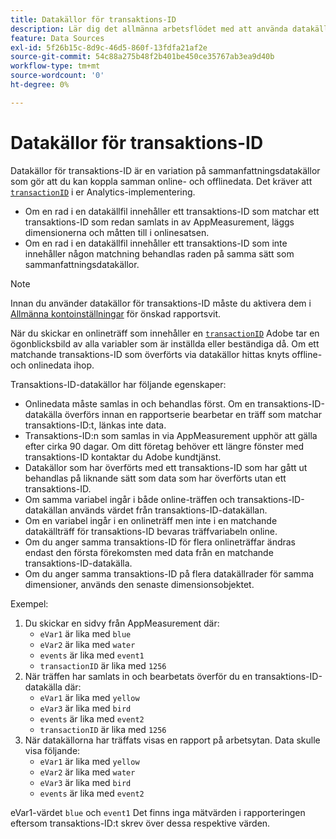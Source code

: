 ```yaml
---
title: Datakällor för transaktions-ID
description: Lär dig det allmänna arbetsflödet med att använda datakällor för transaktions-ID.
feature: Data Sources
exl-id: 5f26b15c-8d9c-46d5-860f-13fdfa21af2e
source-git-commit: 54c88a275b48f2b401be450ce35767ab3ea9d40b
workflow-type: tm+mt
source-wordcount: '0'
ht-degree: 0%

---
```


# Datakällor för transaktions-ID

Datakällor för transaktions-ID är en variation på sammanfattningsdatakällor som gör att du kan koppla samman online- och offlinedata. Det kräver att [`transactionID`](/help/implement/vars/page-vars/transactionid.md) i er Analytics-implementering.

* Om en rad i en datakällfil innehåller ett transaktions-ID som matchar ett transaktions-ID som redan samlats in av AppMeasurement, läggs dimensionerna och måtten till i onlinesatsen.
* Om en rad i en datakällfil innehåller ett transaktions-ID som inte innehåller någon matchning behandlas raden på samma sätt som sammanfattningsdatakällor.

>[!NOTE]
>
>Innan du använder datakällor för transaktions-ID måste du aktivera dem i [Allmänna kontoinställningar](/help/admin/admin/c-manage-report-suites/c-edit-report-suites/general/general-acct-settings-admin.md) för önskad rapportsvit.

När du skickar en onlineträff som innehåller en [`transactionID`](/help/implement/vars/page-vars/transactionid.md) Adobe tar en ögonblicksbild av alla variabler som är inställda eller beständiga då. Om ett matchande transaktions-ID som överförts via datakällor hittas knyts offline- och onlinedata ihop.

Transaktions-ID-datakällor har följande egenskaper:

* Onlinedata måste samlas in och behandlas först. Om en transaktions-ID-datakälla överförs innan en rapportserie bearbetar en träff som matchar transaktions-ID:t, länkas inte data.
* Transaktions-ID:n som samlas in via AppMeasurement upphör att gälla efter cirka 90 dagar. Om ditt företag behöver ett längre fönster med transaktions-ID kontaktar du Adobe kundtjänst.
* Datakällor som har överförts med ett transaktions-ID som har gått ut behandlas på liknande sätt som data som har överförts utan ett transaktions-ID.
* Om samma variabel ingår i både online-träffen och transaktions-ID-datakällan används värdet från transaktions-ID-datakällan.
* Om en variabel ingår i en onlineträff men inte i en matchande datakällträff för transaktions-ID bevaras träffvariabeln online.
* Om du anger samma transaktions-ID för flera onlineträffar ändras endast den första förekomsten med data från en matchande transaktions-ID-datakälla.
* Om du anger samma transaktions-ID på flera datakällrader för samma dimensioner, används den senaste dimensionsobjektet.

Exempel:

1. Du skickar en sidvy från AppMeasurement där:
   * `eVar1` är lika med `blue`
   * `eVar2` är lika med `water`
   * `events` är lika med `event1`
   * `transactionID` är lika med `1256`
2. När träffen har samlats in och bearbetats överför du en transaktions-ID-datakälla där:
   * `eVar1` är lika med `yellow`
   * `eVar3` är lika med `bird`
   * `events` är lika med `event2`
   * `transactionID` är lika med `1256`
3. När datakällorna har träffats visas en rapport på arbetsytan. Data skulle visa följande:
   * `eVar1` är lika med `yellow`
   * `eVar2` är lika med `water`
   * `eVar3` är lika med `bird`
   * `events` är lika med `event2`

eVar1-värdet `blue` och `event1` Det finns inga mätvärden i rapporteringen eftersom transaktions-ID:t skrev över dessa respektive värden.
